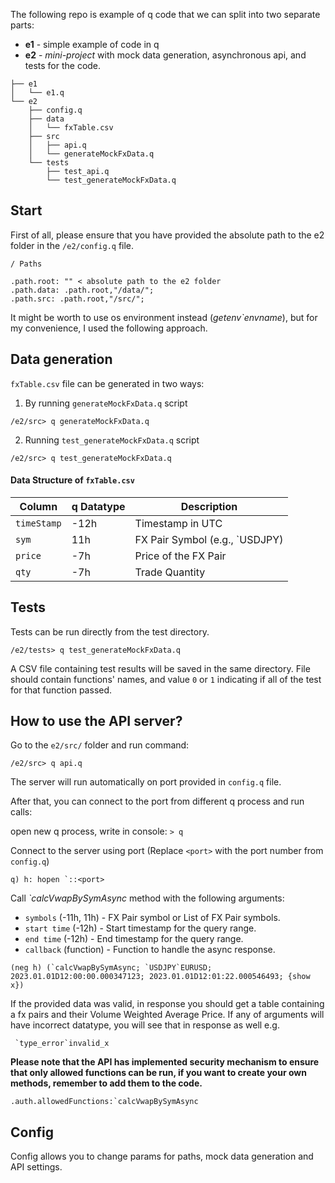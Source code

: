 The following repo is example of q code that we can split into two separate parts: 
- **e1** - simple example of code in q 
- **e2** - *mini-project* with mock data generation, asynchronous api, and tests for the code.
```
├── e1
│   └── e1.q
└── e2
    ├── config.q
    ├── data
    │   └── fxTable.csv
    ├── src
    │   ├── api.q
    │   └── generateMockFxData.q
    └── tests
        ├── test_api.q
        └── test_generateMockFxData.q
```

## Start 

First of all, please ensure that you have provided the absolute path to the e2 folder in the `/e2/config.q` file. 
```
/ Paths

.path.root: "" < absolute path to the e2 folder
.path.data: .path.root,"/data/";
.path.src: .path.root,"/src/";

```
It might be worth to use os environment instead (*getenv`envname*), but for my convenience, I used the following approach.
## Data generation

`fxTable.csv` file can be generated in two ways: 

1. By running `generateMockFxData.q` script
```
/e2/src> q generateMockFxData.q
```

2. Running `test_generateMockFxData.q` script
```
/e2/src> q test_generateMockFxData.q
```

#### Data Structure of `fxTable.csv`
| Column      | q Datatype | Description                    |
| ----------- | ---------- | ------------------------------ |
| `timeStamp` | -12h       | Timestamp in UTC               |
| `sym`       | 11h        | FX Pair Symbol (e.g., `USDJPY) |
| `price`     | -7h        | Price of the FX Pair           |
| `qty`       | -7h        | Trade Quantity                 |

## Tests

Tests can be run directly from the test directory.
```
/e2/tests> q test_generateMockFxData.q
```
A CSV file containing test results will be saved in the same directory. File should contain functions' names, and value `0` or `1` indicating if all of the test for that function passed. 

## How to use the API server?

Go to the `e2/src/` folder and run command:
```
/e2/src> q api.q
```
The server will run automatically on port provided in `config.q` file.


After that, you can connect to the port from different q process and run calls:

open new q process, write in console:
`> q`

Connect to the server using port (Replace `<port>` with the port number from `config.q`)
```
q) h: hopen `::<port>
```
 
Call *`calcVwapBySymAsync* method with the following arguments:
- `symbols` (-11h, 11h) - FX Pair symbol or List of FX Pair symbols. 
- `start time` (-12h) - Start timestamp for the query range. 
- `end time` (-12h) - End timestamp for the query range.
- `callback` (function) - Function to handle the async response.
```
(neg h) (`calcVwapBySymAsync; `USDJPY`EURUSD; 2023.01.01D12:00:00.000347123; 2023.01.01D12:01:22.000546493; {show x})
```
If the provided data was valid, in response you should get a table containing a fx pairs and their Volume Weighted Average Price. If any of arguments will have incorrect datatype, you will see that in response as well e.g.
```
 `type_error`invalid_x
```

**Please note that the API has implemented security mechanism to ensure that only allowed functions can be run, if you want to create your own methods, remember to add them to the code.**
```
.auth.allowedFunctions:`calcVwapBySymAsync
```

## Config

Config allows you to change params for paths, mock data generation and API settings. 